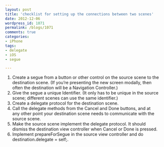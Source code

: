 ```yaml
---
layout: post
title: 'checklist for setting up the connections between two scenes'
date: 2012-12-06
wordpress_id: 1071
permalink: /blogs/1071
comments: true
categories:
- iPhone
tags:
- delegate
- iOS
- segue

---
```

<ol>
	<li>Create a segue from a button or other control on the source scene to the destination scene. (If you’re presenting the new screen modally, then often the destination will be a Navigation Controller.)</li>
	<li>Give the segue a unique Identifier. (It only has to be unique in the source scene; different scenes can use the same identifier.)</li>
	<li>Create a delegate protocol for the destination scene.</li>
	<li>Call the delegate methods from the Cancel and Done buttons, and at any other point your destination scene needs to communicate with the source scene.</li>
	<li>Make the source scene implement the delegate protocol. It should dismiss the destination view controller when Cancel or Done is pressed.</li>
	<li>Implement prepareForSegue in the source view controller and do destination.delegate = self;.</li>
</ol>
